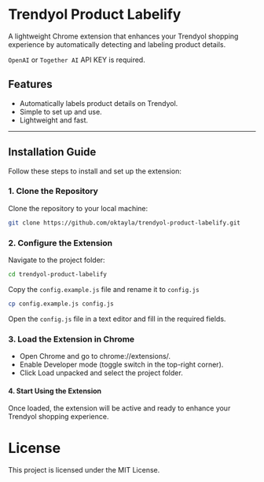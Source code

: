# Trendyol Product Labelify

A lightweight Chrome extension that enhances your Trendyol shopping experience by automatically detecting and labeling product details.

`OpenAI` or `Together AI` API KEY is required.

## Features
- Automatically labels product details on Trendyol.
- Simple to set up and use.
- Lightweight and fast.

---

## Installation Guide

Follow these steps to install and set up the extension:

### 1. Clone the Repository
Clone the repository to your local machine:
```bash
git clone https://github.com/oktayla/trendyol-product-labelify.git
```

### 2. Configure the Extension
Navigate to the project folder:
```bash
cd trendyol-product-labelify
```

Copy the `config.example.js` file and rename it to `config.js`
```bash
cp config.example.js config.js
```
Open the `config.js` file in a text editor and fill in the required fields.

### 3. Load the Extension in Chrome
- Open Chrome and go to chrome://extensions/.
- Enable Developer mode (toggle switch in the top-right corner).
- Click Load unpacked and select the project folder.

#### 4. Start Using the Extension
Once loaded, the extension will be active and ready to enhance your Trendyol shopping experience.

# License
This project is licensed under the MIT License.
